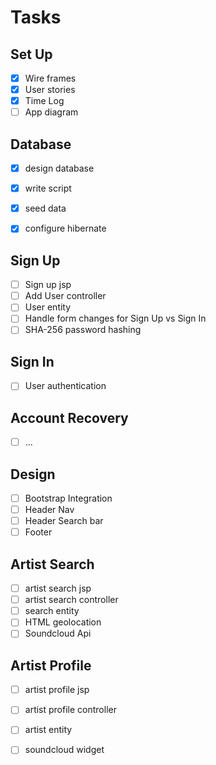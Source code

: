 # Tasks

## Set Up
- [X] Wire frames
- [X] User stories
- [X] Time Log
- [ ] App diagram 

## Database
- [X] design database
- [X] write script
- [X] seed data
- [X] configure hibernate


## Sign Up
- [ ] Sign up jsp
- [ ] Add User controller
- [ ] User entity
- [ ] Handle form changes for Sign Up vs Sign In
- [ ] SHA-256 password hashing

## Sign In
- [ ] User authentication 

## Account Recovery
- [ ] ...

## Design
- [ ] Bootstrap Integration
- [ ] Header Nav
- [ ] Header Search bar
- [ ] Footer

## Artist Search
- [ ] artist search jsp
- [ ] artist search controller
- [ ] search entity
- [ ] HTML geolocation 
- [ ] Soundcloud Api 

## Artist Profile
- [ ] artist profile jsp
- [ ] artist profile controller
- [ ] artist entity
- [ ] soundcloud widget 


